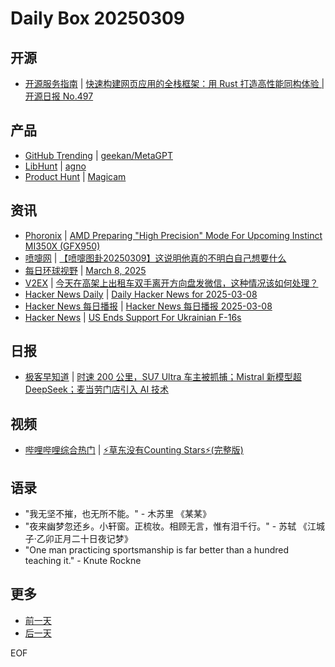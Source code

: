 # Daily Box 20250309

## 开源
- [开源服务指南](https://osguider.com/blog/) | [快速构建网页应用的全栈框架：用 Rust 打造高性能同构体验 | 开源日报 No.497](https://osguider.com/blog/post/daily/daily-497/)

## 产品
- [GitHub Trending](https://github.com/trending?since=daily) | [geekan/MetaGPT](https://github.com/geekan/MetaGPT)
- [LibHunt](https://www.libhunt.com/) | [agno](https://www.libhunt.com/r/agno)
- [Product Hunt](https://www.producthunt.com) | [Magicam](https://www.producthunt.com/posts/magicam-3)

## 资讯
- [Phoronix](https://www.phoronix.com/) | [AMD Preparing "High Precision" Mode For Upcoming Instinct MI350X (GFX950)](https://www.phoronix.com/news/AMD-HSA-High-Precision-MI350X)
- [喷嚏网](http://www.dapenti.com/blog/blog.asp?subjectid=70&name=xilei) | [【喷嚏图卦20250309】这说明他真的不明白自己想要什么](http://www.dapenti.com/blog/more.asp?name=xilei&id=184682)
- [每日环球视野](https://idai.ly/) | [March 8, 2025](http://m.idai.ly/se/a193iG?1741363200)
- [V2EX](https://www.v2ex.com/) | [今天在高架上出租车双手离开方向盘发微信，这种情况该如何处理？](https://www.v2ex.com/t/1117026)
- [Hacker News Daily](https://www.daemonology.net/hn-daily/) | [Daily Hacker News for 2025-03-08](https://www.daemonology.net/hn-daily/2025-03-08.html)
- [Hacker News 每日播报](https://hacker-news.agi.li/) | [Hacker News 每日播报 2025-03-08](https://hacker-news.agi.li/post/2025-03-08)
- [Hacker News](https://news.ycombinator.com/front) | [US Ends Support For Ukrainian F-16s](https://news.ycombinator.com/item?id=43307996)

## 日报
- [极客早知道](https://www.geekpark.net/column/74) | [时速 200 公里，SU7 Ultra 车主被抓捕；Mistral 新模型超 DeepSeek；麦当劳门店引入 AI 技术](https://www.geekpark.net/news/346733)

## 视频
- [哔哩哔哩综合热门](https://www.bilibili.com/v/popular/all/) | [⚡草东没有Counting Stars⚡(完整版)](https://b23.tv/BV1p2R4YZEh9)

## 语录
- "我无坚不摧，也无所不能。" - 木苏里 《某某》
- "夜来幽梦忽还乡。小轩窗。正梳妆。相顾无言，惟有泪千行。" - 苏轼 《江城子·乙卯正月二十日夜记梦》
- "One man practicing sportsmanship is far better than a hundred teaching it." - Knute Rockne

## 更多
- [前一天](daily-box-20250308.md)
- [后一天](daily-box-20250310.md)

EOF